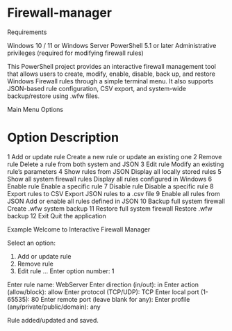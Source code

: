 # Firewall-manager
 
Requirements

Windows 10 / 11 or Windows Server
PowerShell 5.1 or later
Administrative privileges (required for modifying firewall rules)

This PowerShell project provides an interactive firewall management tool that allows users to create, modify, enable, disable, back up, and restore Windows Firewall rules through a simple terminal menu.
It also supports JSON-based rule configuration, CSV export, and system-wide backup/restore using .wfw files.

Main Menu Options
#	Option	Description
1	Add or update rule	Create a new rule or update an existing one
2	Remove rule	Delete a rule from both system and JSON
3	Edit rule	Modify an existing rule’s parameters
4	Show rules from JSON	Display all locally stored rules
5	Show all system firewall rules	Display all rules configured in Windows
6	Enable rule	Enable a specific rule
7	Disable rule	Disable a specific rule
8	Export rules to CSV	Export JSON rules to a .csv file
9	Enable all rules from JSON	Add or enable all rules defined in JSON
10	Backup full system firewall	Create .wfw system backup
11	Restore full system firewall	Restore .wfw backup
12	Exit	Quit the application

Example
Welcome to Interactive Firewall Manager

Select an option:
1. Add or update rule
2. Remove rule
3. Edit rule
...
Enter option number: 1

Enter rule name: WebServer
Enter direction (in/out): in
Enter action (allow/block): allow
Enter protocol (TCP/UDP): TCP
Enter local port (1-65535): 80
Enter remote port (leave blank for any):
Enter profile (any/private/public/domain): any

Rule added/updated and saved.

